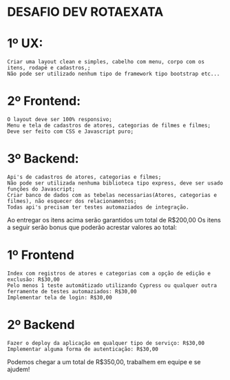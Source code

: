 # DESAFIO DEV ROTAEXATA
# 1º UX:
    Criar uma layout clean e simples, cabelho com menu, corpo com os itens, rodapé e cadastros,;
    Não pode ser utilizado nenhum tipo de framework tipo bootstrap etc...
# 2º Frontend:
    O layout deve ser 100% responsivo;
    Menu e tela de cadastros de atores, categorias de filmes e filmes;
    Deve ser feito com CSS e Javascript puro;
# 3º Backend:
    Api's de cadastros de atores, categorias e filmes;
    Não pode ser utilizada nenhuma biblioteca tipo express, deve ser usado funções do Javascript;
    Criar banco de dados com as tebelas necessarias(Atores, categorias e filmes), não esquecer dos relacionamentos;
    Todas api's precisam ter testes automaziados de integração.
Ao entregar os itens acima serão garantidos um total de R$200,00
Os itens a seguir serão bonus que poderão acrestar valores ao total:
# 1º Frontend
    Index com registros de atores e categorias com a opção de edição e exclusão: R$30,00
    Pelo menos 1 teste automátizado utilizando Cypress ou qualquer outra ferramente de testes automaziados: R$30,00
    Implementar tela de login: R$30,00
# 2º Backend
    Fazer o deploy da aplicação em qualquer tipo de serviço: R$30,00
    Implementar alguma forma de autenticação: R$30,00
Podemos chegar a um total de R$350,00, trabalhem em equipe e se ajudem!